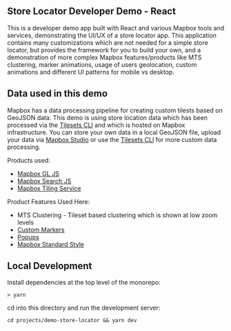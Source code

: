 ## Store Locator Developer Demo - React

This is a developer demo app built with React and various Mapbox tools and services, demonstrating the UI/UX of a store locator app. This application contains many customizations which are not needed for a simple store locator, but provides the framework for you to build your own, and a demonstration of more complex Mapbox features/products like MTS clustering, marker animations, usage of users geolocation, custom animations and
different UI patterns for mobile vs desktop. 

## Data used in this demo
Mapbox has a data processing pipeline for creating custom tilests based on GeoJSON data.  This demo is using store location data which has been processed via the [Tilesets CLI](https://docs.mapbox.com/mapbox-tiling-service/guides/#tilesets-cli) and which is hosted on Mapbox infrastructure.  You can store your own data in a local GeoJSON file, upload your data via [Mapbox Studio](https://docs.mapbox.com/studio-manual/guides/geospatial-data/#uploading-data-to-add-to-a-map) or use the [Tilesets CLI](https://docs.mapbox.com/mapbox-tiling-service/guides/#tilesets-cli) for more custom data processing.


Products used:
* [Mapbox GL JS](https://docs.mapbox.com/mapbox-gl-js/guides)
* [Mapbox Search JS](https://docs.mapbox.com/mapbox-search-js/guides/)
* [Mapbox Tiling Service](https://docs.mapbox.com/mapbox-tiling-service/guides)

Product Features Used Here:
* MTS Clustering - Tileset based clustering which is shown at low zoom levels
* [Custom Markers](https://docs.mapbox.com/mapbox-gl-js/example/custom-marker-icons/)
* [Popups](https://docs.mapbox.com/mapbox-gl-js/example/popup/)
* [Mapbox Standard Style](https://docs.mapbox.com/mapbox-gl-js/guides/styles/#mapbox-standard-1)


## Local Development

Install dependencies at the top level of the monorepo:

```
> yarn
```

cd into this directory and run the development server:

```
cd projects/demo-store-locator && yarn dev
```
